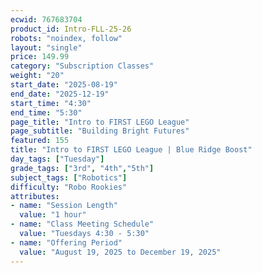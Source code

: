 ```yaml
---
ecwid: 767683704
product_id: Intro-FLL-25-26
robots: "noindex, follow"
layout: "single"
price: 149.99
category: "Subscription Classes"
weight: "20"
start_date: "2025-08-19"
end_date: "2025-12-19"
start_time: "4:30"
end_time: "5:30"
page_title: "Intro to FIRST LEGO League"
page_subtitle: "Building Bright Futures"
featured: 155
title: "Intro to FIRST LEGO League | Blue Ridge Boost"
day_tags: ["Tuesday"]
grade_tags: ["3rd", "4th","5th"]
subject_tags: ["Robotics"]
difficulty: "Robo Rookies"
attributes:
- name: "Session Length"
  value: "1 hour"
- name: "Class Meeting Schedule"
  value: "Tuesdays 4:30 - 5:30"
- name: "Offering Period"
  value: "August 19, 2025 to December 19, 2025"
---
```

